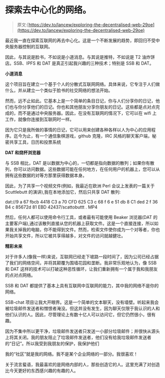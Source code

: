 # 探索去中心化的网络。

> 原文:[https://dev.to/lancew/exploring-the-decentralised-web-29oe](https://dev.to/lancew/exploring-the-decentralised-web-29oe)

最近我一直在探索互联网的再去中心化。这是一个不断发展的趋势，即回归不受中央服务器控制的互联网。

因此，与其说是脸书，不如说是小道消息。与其说是推特，不如说是 T2 油炸饼店。SSB、IPFS 和 DAT 是真正引起我兴趣的三种技术；特别是 SSB 和 DAT。

**小道消息**

这个项目旨在建立一个基于个人的分散式互联网网络。具体来说，它专注于人们做什么，并从建立一个类似于脸书的社交网络的想法开始。

然而，远不止如此。它基本上是一个简单的条目日记，你与人们分享你的日记，他们也与你分享他们的日记。你也和其他朋友分享你朋友的日记。这些都是点对点完成的，而不是通过中央服务器。因此，在没有互联网的情况下，它可以在 wifi 上工作，就像你连接到互联网时一样。

因为它只是我所做的事情的日记，它可以用来创建各种各样以人为中心的应用程序。迄今为止，有一个通信象棋游戏，github 克隆，IRC 风格的聊天客户端，秘密共享工具，日历和投票系统

**DAT 和烧杯浏览器**

与 SSB 相比，DAT 是以数据为中心的，一切都是指向数据的散列；如果你有散列，你可以访问数据。这些数据可能在任何地方，在任何用户的机器上，您可以从拥有这些数据的对等方那里获得数据本身。

因此，为了共享一个视频文件(例如，我最近在欧洲 Perl 会议上发表的一篇关于 Scuttlebutt 的演讲),我在本地添加它，然后只共享 DAT 散列:

dat://9 a 67 fbcb 4418 C3 a 70 CFD 625 C3 c 68 f 6 e 51 db 8 C1 ded 2 f 36 B4 c 85672d 81 EBD 42437/scattobuttt . MP4

然后，任何人都可以使用命令行工具，或者最有可能使用 Beaker 浏览器(DAT 的主要客户端),通过该散列直接从您的机器上获取文件。这是一个直接连接，所以如果我关掉我的电脑，你不能得到文件。然而，检索文件使你成为一个对等者，你也开始共享文件，所以它被共享得越多，对文件的访问就越健壮。

**精彩未来**

对于许多人(像我一样)来说，互联网已经走下坡路一段时间了，因为公司已经占据了我们的网络空间，并将其颠覆为围墙花园和垄断。我非常乐观地认为，像 SSB 和 DAT 这样的技术可以打破这种恶性循环，让我们重新拥有一个属于我和我朋友的点对点网络。

SSB 和 DAT 都提供了基本上具有互联网中互联网的能力，其中我的网络不是你的网络。

SSB-chat 项目让我大开眼界。这是一个简单的文本聊天，没有墙壁。听起来我会被垃圾邮件发送者和憎恨者淹没。但这并没有发生，因为聊天仅限于我认识的人和他们认识的人。因此，尽管理论上有数十亿人可以访问它，但它仍然很小，很有趣。

因为不集中所以更干净，垃圾邮件发送者只发送一小部分垃圾邮件；并很快从源头上将其关闭。我的朋友阻止了垃圾邮件发送者，他们没有给我垃圾邮件发送者的“日记”。所以我受到我朋友的保护，我保护他们

我的“社区”就是我的网络。我不是某个企业网络的一部分。我很喜欢！

关于流言蜚语，我最喜欢的是网络内部的人，那些创造它的人。这里充满了对创造比今天更好的东西感兴趣的有趣的人。